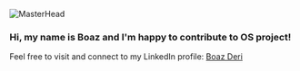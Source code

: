 ![MasterHead](https://res.cloudinary.com/boaz-sunday-proj/image/upload/v1674409696/wcqywfx7cufowhjrnick.png)

<h3 dir="ltr">
 Hi, my name is Boaz and I'm happy to contribute to OS project!
</h3>
<div dir="ltr">
Feel free to visit and connect to my LinkedIn profile: <a href ="https://www.linkedin.com/in/boaz-deri/">Boaz Deri </a>
</div>
